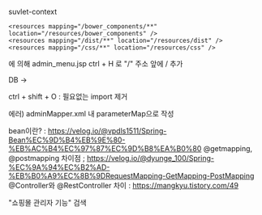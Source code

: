 suvlet-context
<!-- 추가 -->
	<resources mapping="/bower_components/**" location="/resources/bower_components" />
	<resources mapping="/dist/**" location="/resources/dist" />
	<resources mapping="/css/**" location="/resources/css" />
에 의해
admin_menu.jsp
ctrl + H 로  "/" 주소 앞에 / 추가
<link rel="stylesheet" href="/bower_components/bootstrap/dist/css/bootstrap.min.css">
  <!-- Font Awesome -->
  <link rel="stylesheet" href="/bower_components/font-awesome/css/font-awesome.min.css">
  <!-- Ionicons -->
  <link rel="stylesheet" href="/bower_components/Ionicons/css/ionicons.min.css">
  <!-- Theme style -->
  <link rel="stylesheet" href="/dist/css/AdminLTE.min.css">
  <!-- AdminLTE Skins. We have chosen the skin-blue for this starter
        page. However, you can choose any other skin. Make sure you
        apply the skin class to the body tag so the changes take effect. -->
  <link rel="stylesheet" href="/dist/css/skins/skin-blue.min.css">

  DB -> 

  ctrl + shift + O : 필요없는 import 제거


에러) adminMapper.xml 내 parameterMap으로 작성

bean이란? : https://velog.io/@vpdls1511/Spring-Bean%EC%9D%B4%EB%9E%80-%EB%AC%B4%EC%97%87%EC%9D%B8%EA%B0%80
@getmapping, @postmapping 차이점 ; https://velog.io/@dyunge_100/Spring-%EC%9A%94%EC%B2%AD-%EB%B0%A9%EC%8B%9DRequestMapping-GetMapping-PostMapping
@Controller와 @RestController 차이 : https://mangkyu.tistory.com/49


"쇼핑몰 관리자 기능" 검색

